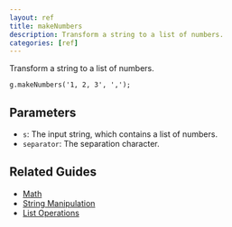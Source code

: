```yaml
---
layout: ref
title: makeNumbers
description: Transform a string to a list of numbers.
categories: [ref]
---
```

Transform a string to a list of numbers.

    g.makeNumbers('1, 2, 3', ',');

## Parameters
- `s`: The input string, which contains a list of numbers.
- `separator`: The separation character.

## Related Guides
- [Math](/guide/math.html)
- [String Manipulation](/guide/string.html)
- [List Operations](/guide/list.html)

